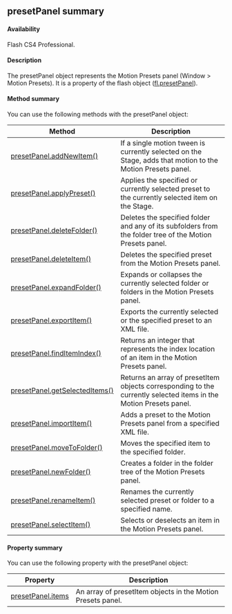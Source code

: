## presetPanel summary

#### Availability

Flash CS4 Professional.

#### Description

The presetPanel object represents the Motion Presets panel (Window > Motion Presets). It is a property of the flash object ([fl.presetPanel](../flash_object_(fl)/fl49.md)).

#### Method summary

You can use the following methods with the presetPanel object:

| **Method** | **Description** |
| --- | --- |
| [presetPanel.addNewItem()](../presetPanel_object/presetPanel.md) | If a single motion tween is currently selected on the Stage, adds that motion to the Motion Presets panel. |
| [presetPanel.applyPreset()](../presetPanel_object/presetPane1.md) | Applies the specified or currently selected preset to the currently selected item on the Stage. |
| [presetPanel.deleteFolder()](../presetPanel_object/presetPane2.md) | Deletes the specified folder and any of its subfolders from the folder tree of the Motion Presets panel. |
| [presetPanel.deleteItem()](../presetPanel_object/presetPane3.md) | Deletes the specified preset from the Motion Presets panel. |
| [presetPanel.expandFolder()](../presetPanel_object/presetPane4.md) | Expands or collapses the currently selected folder or folders in the Motion Presets panel. |
| [presetPanel.exportItem()](../presetPanel_object/presetPane5.md) | Exports the currently selected or the specified preset to an XML file. |
| [presetPanel.findItemIndex()](../presetPanel_object/presetPane6.md) | Returns an integer that represents the index location of an item in the Motion Presets panel. |
| [presetPanel.getSelectedItems()](../presetPanel_object/presetPane7.md) | Returns an array of presetItem objects corresponding to the currently selected items in the Motion Presets panel. |
| [presetPanel.importItem()](../presetPanel_object/presetPane8.md) | Adds a preset to the Motion Presets panel from a specified XML file. |
| [presetPanel.moveToFolder()](../presetPanel_object/presetPan10.md) | Moves the specified item to the specified folder. |
| [presetPanel.newFolder()](../presetPanel_object/presetPan11.md) | Creates a folder in the folder tree of the Motion Presets panel. |
| [presetPanel.renameItem()](../presetPanel_object/presetPan12.md) | Renames the currently selected preset or folder to a specified name. |
| [presetPanel.selectItem()](../presetPanel_object/presetPan13.md) | Selects or deselects an item in the Motion Presets panel. |

#### Property summary

You can use the following property with the presetPanel object:

| **Property** | **Description** |
| --- | --- |
| [presetPanel.items](../presetPanel_object/presetPane9.md) | An array of presetItem objects in the Motion Presets panel. |
